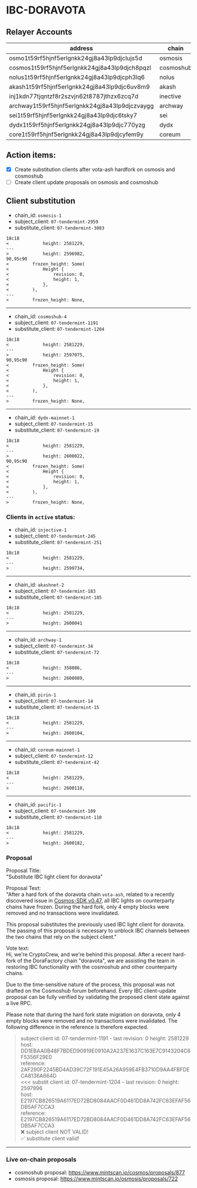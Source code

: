# IBC-DORAVOTA

## Relayer Accounts
| address                                   | chain     | 24.01.2024 | denom |
|-------------------------------------------|-----------|------------|-------|
| osmo1t59rf5hjnf5erlgnkk24gj8a43lp9djclujs5d | osmosis   | 200        | OSMO  |
| cosmos1t59rf5hjnf5erlgnkk24gj8a43lp9djch8pqzl | cosmoshub | 50         | ATOM  |
| nolus1t59rf5hjnf5erlgnkk24gj8a43lp9djcph3lq6 | nolus     | 500        | NLS   |
| akash1t59rf5hjnf5erlgnkk24gj8a43lp9djc6uv8m9  | akash     | 100        | AKT   |
| inj1kdn77tjqntzf8r2szvjn62t8787jthzx6zcq7d  | inective  | 15         | INJ   |
| archway1t59rf5hjnf5erlgnkk24gj8a43lp9djczvaygg | archway   | 250        | ARCH  |
| sei1t59rf5hjnf5erlgnkk24gj8a43lp9djc6tsky7   | sei       | 300        | SEI   |
| dydx1t59rf5hjnf5erlgnkk24gj8a43lp9djc770yzg  | dydx      | 200        | USDC  |
| core1t59rf5hjnf5erlgnkk24gj8a43lp9djcyfem9y  | coreum    | 110        | CORE  |

## Action items:
- [x] Create substitution clients after vota-ash hardfork on osmosis and cosmoshub
- [ ] Create client update proposals on osmosis and cosmoshub

## Client substitution

- chain_id: `osmosis-1`
- subject_client: `07-tendermint-2959`
- substitute_client: `07-tendermint-3083`
```
18c18
<             height: 2581229,
---
>             height: 2596982,
90,95c90
<         frozen_height: Some(
<             Height {
<                 revision: 0,
<                 height: 1,
<             },
<         ),
---
>         frozen_height: None,
```
---
- chain_id: `cosmoshub-4`
- subject_client: `07-tendermint-1191`
- substitute_client: `07-tendermint-1204`
```
18c18
<             height: 2581229,
---
>             height: 2597075,
90,95c90
<         frozen_height: Some(
<             Height {
<                 revision: 0,
<                 height: 1,
<             },
<         ),
---
>         frozen_height: None,
```
---
- chain_id: `dydx-mainnet-1`
- subject_client: `07-tendermint-15`
- substitute_client: `07-tendermint-19`
```
18c18
<             height: 2581229,
---
>             height: 2600022,
90,95c90
<         frozen_height: Some(
<             Height {
<                 revision: 0,
<                 height: 1,
<             },
<         ),
---
>         frozen_height: None,
```


### Clients in `active` status:

- chain_id: `injective-1`
- subject_client: `07-tendermint-245`
- substitute_client: `07-tendermint-251`
```
18c18
<             height: 2581229,
---
>             height: 2599734,
```
---
- chain_id: `akashnet-2`
- subject_client: `07-tendermint-183`
- substitute_client: `07-tendermint-185`
```
18c18
<             height: 2581229,
---
>             height: 2600041
```
---
- chain_id: `archway-1`
- subject_client: `07-tendermint-34`
- substitute_client: `07-tendermint-72`
```
18c18
<             height: 358086,
---
>             height: 2600089,
```
---
- chain_id: `pirin-1`
- subject_client: `07-tendermint-14`
- substitute_client: `07-tendermint-15`
```
18c18
<             height: 2581229,
---
>             height: 2600104,
```
---
- chain_id: `coreum-mainnet-1`
- subject_client: `07-tendermint-12`
- substitute_client: `07-tendermint-42`

```
18c18
<             height: 2581229,
---
>             height: 2600118,
```
---
- chain_id: `pacific-1`
- subject_client: `07-tendermint-109`
- substitute_client: `07-tendermint-110`
```
18c18
<             height: 2581229,
---
>             height: 2600182,
```

### Proposal

Proposal Title:  
"Substitute IBC light client for doravota"  

Proposal Text:  
"After a hard fork of the doravota chain `vota-ash`, related to a recently discovered issue in [Cosmos-SDK v0.47](https://github.com/cosmos/cosmos-sdk/issues/19321), all IBC lights on counterparty chains have frozen. During the hard fork, only 4 empty blocks were removed and no transactions were invalidated.  

This proposal substitutes the previously used IBC light client for doravota. The passing of this proposal is necessary to unblock IBC channels between the two chains that rely on the subject client."  

Vote text:  
Hi, we're CryptoCrew, and we're behind this proposal. After a recent hard-fork of the DoraFactory chain "doravota", we are assisting the team in restoring IBC functionality with the cosmoshub and other counterparty chains.  

Due to the time-sensitive nature of the process, this proposal was not drafted on the Cosmoshub forum beforehand. Every IBC client-update proposal can be fully verified by validating the proposed client state against a live RPC.  

Please note that during the hard fork state migration on doravota, only 4 empty blocks were removed and no transactions were invalidated. The following difference in the reference is therefore expected.  

> subject client id: 07-tendermint-1191 - last revision: 0 height: 2581229  
host: DD1EBAA0B48F7BDED90919E0910A2A237E1637C163E7C9143204C6F5356F29E0  
reference: 2AF290F2245BD4AD39C72F191E45A26A959E4FB3710D9AA4FBFDECA8136A664D  
<<< substit client id: 07-tendermint-1204 - last revision: 0 height: 2597996  
host: E2197CB826519A6117ED72BD8084AACF0D461DD8A742FC63EFAF56DB5AF7CCA3  
reference: E2197CB826519A6117ED72BD8084AACF0D461DD8A742FC63EFAF56DB5AF7CCA3  
❌ subject client NOT VALID!  
✅ substitute client valid!
----------------------------------  

### Live on-chain proposals

- cosmoshub proposal: https://www.mintscan.io/cosmos/proposals/877
- osmosis proposal: https://www.mintscan.io/osmosis/proposals/722
